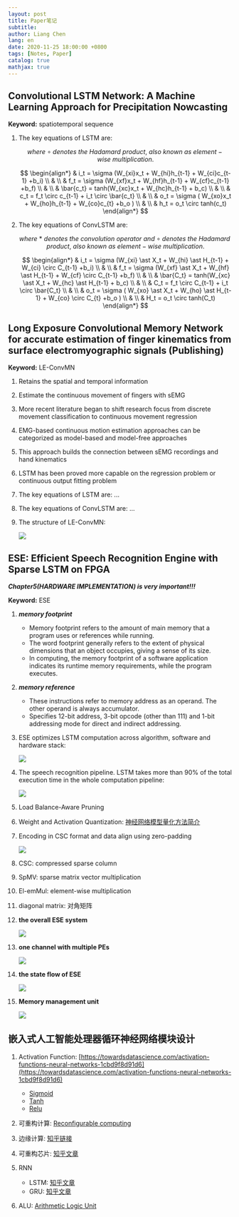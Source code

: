 ```yaml
---
layout: post
title: Paper笔记 
subtitle:
author: Liang Chen
lang: en
date: 2020-11-25 18:00:00 +0800
tags: [Notes, Paper]
catalog: true
mathjax: true
---
```


<head>
    <script src="https://cdn.mathjax.org/mathjax/latest/MathJax.js?config=TeX-AMS-MML_HTMLorMML" type="text/javascript"></script>
    <script type="text/x-mathjax-config">
        MathJax.Hub.Config({
            tex2jax: {
            skipTags: ['script', 'noscript', 'style', 'textarea', 'pre'],
            inlineMath: [['$','$']]
            }
        });
    </script>
</head>

## Convolutional LSTM Network: A Machine Learning Approach for Precipitation Nowcasting

**Keyword:** spatiotemporal sequence 

1. The key equations of LSTM are:

    $$
    where\ \circ\ denotes\ the\ Hadamard\ product,\ also\ known\ as\ element-wise\ multiplication.
    $$
    
    $$
    \begin{align*}
    & i_t = \sigma (W_{xi}x_t + W_{hi}h_{t-1} + W_{ci}c_{t-1} +b_i) \\
    &                                                               \\
    & f_t = \sigma (W_{xf}x_t + W_{hf}h_{t-1} + W_{cf}c_{t-1} +b_f) \\
    &                                                               \\
    & \bar{c_t} = tanh(W_{xc}x_t + W_{hc}h_{t-1} + b_c)             \\
    &                                                               \\
    & c_t = f_t \circ c_{t-1} + i_t \circ \bar{c_t}                 \\
    &                                                               \\
    & o_t = \sigma ( W_{xo}x_t + W_{ho}h_{t-1} + W_{co}c_{t} +b_o ) \\
    &                                                               \\
    & h_t = o_t \circ tanh(c_t)
    \end{align*}
    $$

2. The key equations of ConvLSTM are:

    $$
    where\ \ast\ denotes\ the\ convolution\ operator\ and\ \circ\ denotes\ the\ Hadamard\ product,\ also\ known\ as\ element-wise\ multiplication.
    $$
    
    $$
    \begin{align*}
    & i_t = \sigma (W_{xi} \ast X_t + W_{hi} \ast H_{t-1} + W_{ci} \circ C_{t-1} +b_i) \\
    &                                                                                  \\
    & f_t = \sigma (W_{xf} \ast X_t + W_{hf} \ast H_{t-1} + W_{cf} \circ C_{t-1} +b_f) \\
    &                                                                                  \\
    & \bar{C_t} = tanh(W_{xc} \ast X_t + W_{hc} \ast H_{t-1} + b_c)                    \\
    &                                                                                  \\
    & C_t = f_t \circ C_{t-1} + i_t \circ \bar{C_t}                                    \\
    &                                                                                  \\
    & o_t = \sigma ( W_{xo} \ast X_t + W_{ho} \ast H_{t-1} + W_{co} \circ C_{t} +b_o ) \\
    &                                                                                  \\
    & H_t = o_t \circ tanh(C_t)
    \end{align*}
    $$

## Long Exposure Convolutional Memory Network for accurate estimation of finger kinematics from surface electromyographic signals (Publishing)

**Keyword:** LE-ConvMN

1. Retains the spatial and temporal information

2. Estimate the continuous movement of fingers with sEMG

3. More recent literature began to shift research focus from discrete movement classification to continuous movement regression

4. EMG-based continuous motion estimation approaches can be categorized as model-based and model-free approaches

5. This approach builds the connection between sEMG recordings and hand kinematics

6. LSTM has been proved more capable on the regression problem or continuous output fitting problem

7. The key equations of LSTM are: ...

8. The key equations of ConvLSTM are: ...

9. The structure of LE-ConvMN:

    ![]({{site.url}}/img/in-post/notes/LEConvMN.png)

## ESE: Efficient Speech Recognition Engine with Sparse LSTM on FPGA

***Chapter5(HARDWARE IMPLEMENTATION) is very important!!!***

**Keyword:** ESE

1. ***memory footprint***

    - Memory footprint refers to the amount of main memory that a program uses or references while running.
    - The word footprint generally refers to the extent of physical dimensions that an object occupies, giving a sense of its size.
    - In computing, the memory footprint of a software application indicates its runtime memory requirements, while the program executes.

2. ***memory reference***

    - These instructions refer to memory address as an operand. The other operand is always accumulator.
    - Specifies 12-bit address, 3-bit opcode (other than 111) and 1-bit addressing mode for direct and indirect addressing.

3. ESE optimizes LSTM computation across algorithm, software and hardware stack:

    ![]({{site.url}}/img/in-post/notes/design_flow.png)

4. The speech recognition pipeline. LSTM takes more than 90% of the total execution time in the whole computation pipeline:

    ![]({{site.url}}/img/in-post/notes/speech_recognition_pipeline.png)

5. Load Balance-Aware Pruning

6. Weight and Activation Quantization: [神经网络模型量化方法简介](https://chenrudan.github.io/blog/2018/10/02/networkquantization.html)

7. Encoding in CSC format and data align using zero-padding

    ![]({{site.url}}/img/in-post/notes/data_align.png)

8. CSC: compressed sparse column

9. SpMV: sparse matrix vector multiplication

10. El-emMul: element-wise multiplication

11. diagonal matrix: 对角矩阵

12. **the overall ESE system**

    ![]({{site.url}}/img/in-post/notes/overall_ESE.png)

13. **one channel with multiple PEs**

    ![]({{site.url}}/img/in-post/notes/one_channel.png)

14. **the state flow of ESE**

    ![]({{site.url}}/img/in-post/notes/state_flow.png)

15. **Memory management unit**

    ![]({{site.url}}/img/in-post/notes/memory_management.png)

## 嵌入式人工智能处理器循环神经网络模块设计

1. Activation Function: [https://towardsdatascience.com/activation-functions-neural-networks-1cbd9f8d91d6](https://towardsdatascience.com/activation-functions-neural-networks-1cbd9f8d91d6)

    - [Sigmoid](https://en.wikipedia.org/wiki/Sigmoid_function)
    - [Tanh](https://sefiks.com/2017/01/29/hyperbolic-tangent-as-neural-network-activation-function/)
    - [Relu](https://towardsdatascience.com/activation-functions-neural-networks-1cbd9f8d91d6)

2. 可重构计算: [Reconfigurable computing](https://en.wikipedia.org/wiki/Reconfigurable_computing)

3. 边缘计算: [知乎链接](https://www.zhihu.com/question/62869157)

4. 可重构芯片: [知乎文章](https://zhuanlan.zhihu.com/p/76386579)

5. RNN

    - LSTM: [知乎文章](https://zhuanlan.zhihu.com/p/32085405)
    - GRU: [知乎文章](https://zhuanlan.zhihu.com/p/32481747)

6. ALU: [Arithmetic Logic Unit](https://study.com/academy/lesson/arithmetic-logic-unit-alu-definition-design-function.html)

